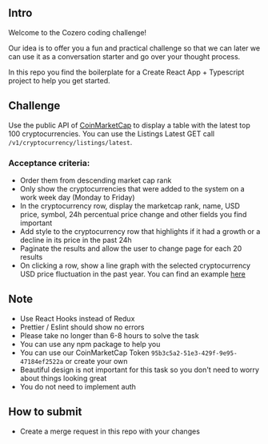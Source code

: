 ## Intro

Welcome to the Cozero coding challenge!

Our idea is to offer you a fun and practical challenge so that we can later we can use it as a conversation starter and go over your thought process.

In this repo you find the boilerplate for a Create React App + Typescript project to help you get started.

## Challenge

Use the public API of [CoinMarketCap](https://coinmarketcap.com/api/documentation/v1) to display a table with the latest top 100 cryptocurrencies. You can use the Listings Latest GET call `/v1/cryptocurrency/listings/latest`.

### Acceptance criteria:

- Order them from descending market cap rank
- Only show the cryptocurrencies that were added to the system on a work week day (Monday to Friday)
- In the cryptocurrency row, display the marketcap rank, name, USD price, symbol, 24h percentual price change and other fields you find important
- Add style to the cryptocurrency row that highlights if it had a growth or a decline in its price in the past 24h
- Paginate the results and allow the user to change page for each 20 results
- On clicking a row, show a line graph with the selected cryptocurrency USD price fluctuation in the past year. You can find an example [here](https://coinmarketcap.com/currencies/ethereum/)

## Note

- Use React Hooks instead of Redux
- Prettier / Eslint should show no errors
- Please take no longer than 6-8 hours to solve the task
- You can use any npm package to help you
- You can use our CoinMarketCap Token `95b3c5a2-51e3-429f-9e95-47184ef2522a` or create your own
- Beautiful design is not important for this task so you don't need to worry about things looking great
- You do not need to implement auth

## How to submit

- Create a merge request in this repo with your changes
